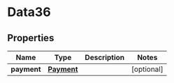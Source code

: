 

# Data36


## Properties

Name | Type | Description | Notes
------------ | ------------- | ------------- | -------------
**payment** | [**Payment**](Payment.md) |  |  [optional]



